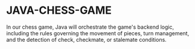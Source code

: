 # JAVA-CHESS-GAME
In our chess game, Java will orchestrate the game's backend logic, including the rules governing the movement of pieces, turn management, and the detection of check, checkmate, or stalemate conditions. 
